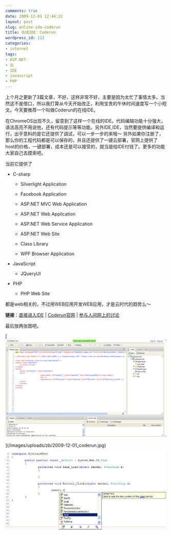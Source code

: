 ```yaml
---
comments: true
date: 2009-12-01 12:44:22
layout: post
slug: online-ide-coderun
title: 在线IDE：Coderun
wordpress_id: 122
categories:
- internet
tags:
- ASP.NET
- 云
- IDE
- javascript
- PHP
---
```


上个月之更新了3篇文章，不好，这样非常不好，主要是因为太忙了事情太多。当然这不是借口，所以我打算从今天开始改正，利用宝贵的午休时间速度写一个小短文。今天要推荐一个叫做Coderun的在线IDE。




在ChromeOS出现不久，留意到了这样一个在线的IDE。代码编辑功能十分强大，语法高亮不用说他，还有代码提示等等功能。另外IDE,IDE，当然要提供编译和运行，出乎意料的是它还提供了调试，可以一步一步的来哦～ 另外如果你注册了，那么你的工程代码都是可以保存的，并且还提供了一键云部署，官网上提供了host的价格，一键部署，成本还是可以接受的，就当是给IDE付钱了。更多的功能大家自己去摸索吧。




当前它提供了






  * C-sharp


    * Silverlight Application


    * Facebook Application


    * ASP.NET MVC Web Application


    * ASP.NET Web Application


    * ASP.NET Web Service Application


    * ASP.NET Web Site


    * Class Library


    * WPF Browser Application





  * JavaScript


    * JQueryUI





  * PHP


    * PHP Web Site







都是web相关的，不过用WEB应用开发WEB应用，才是云时代的趋势么～




**链接**：[直接进入IDE](http://www.coderun.com/ide/) | [Coderun官网](http://www.coderun.com/) | [参与人间网上的讨论](http://rensea.com/home?url=http%3A%2F%2Frensea.com%2Fdd%2Fconversation%3Fid%3D281466%26page%3D2)




最后放两张图吧。




[![](/images/uploads/zb/2009-12-01_coderun.jpg)



](/images/uploads/zb/2009-12-01_coderun.jpg)




[![](/images/uploads/zb/2009-12-01_coderun_suggest.jpg)](/images/uploads/zb/2009-12-01_coderun_suggest.jpg)
